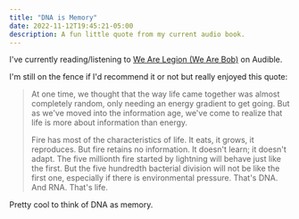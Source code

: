 ```yaml
---
title: "DNA is Memory"
date: 2022-11-12T19:45:21-05:00
description: A fun little quote from my current audio book.
---
```


I've currently reading/listening to [We Are Legion (We Are Bob)](https://www.audible.com/pd/We-Are-Legion-We-Are-Bob-Audiobook/B01L082HJ2) on Audible. 

I'm still on the fence if I'd recommend it or not but really enjoyed this quote:

> At one time, we thought that the way life came together was almost completely random, only needing an energy gradient to get going. But as we've moved into the information age, we've come to realize that life is more about information than energy. 
> 
> Fire has most of the characteristics of life. It eats, it grows, it reproduces. But fire retains no information. It doesn't learn; it doesn't adapt. The five millionth fire started by lightning will behave just like the first. But the five hundredth bacterial division will not be like the first one, especially if there is environmental pressure. That's DNA. And RNA. That's life.

Pretty cool to think of DNA as memory.
